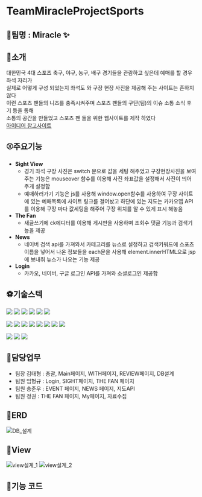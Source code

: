 # TeamMiracleProjectSports
## 📌팀명 : Miracle ✨

## 📌소개
대한민국 4대 스포츠 축구, 야구, 농구, 배구 경기들을 관람하고 싶은데 예매를 할 경우 좌석 자리가<br>
실제로 어떻게 구성 되었는지 좌석도 와 구장 현장 사진을 제공해 주는 사이트는 흔하지 않다<br>
이런 스포츠 팬들의 니즈를 충족시켜주며 스포츠 팬들의 구단(팀)의 이슈 소통 소식 후기 등을 통해<br>
소통의 공간을 만들었고 스포츠 팬 들을 위한 웹사이트를 제작 하였다<br>
[아이디어 참고사이트](https://myseatcheck.com/)

## ⚾주요기능
* **Sight View**
  * 경기 좌석 구장 사진은 switch 문으로 값을 세팅 해주었고 구장현장사진을 보여주는 기능은 mouseover 함수를 이용해 사진 좌표값을 설정해서 사진이 띄어주게 설정함<br>
  * 예매하러가기 기능은 js를 사용해 window.open함수를 사용하여 구장 사이트에 있는 예매목록에 사이트 링크를 걸어놨고 하단에 있는 지도는 카카오맵 API를 이용해 구장 마다 값세팅을 해주어 구장 위치를 알 수 있게 표시 해놓음<br>
* **The Fan**
  * 새글쓰기에 ck에디터를 이용해 게시판을 사용하며 조회수 댓글 기능과 검색기능을 제공<br>
* **News**
  * 네이버 검색 api를 가져와서 카테고리를 뉴스로 설정하고 검색키워드에 스포츠이름을 넣어서
    나온 정보들을 each문을 사용해 element.innerHTML으로 jsp에 보내줘 뉴스가 나오는 기능 제공
* **Login**
  * 카카오, 네이버, 구글 로그인 API를 가져와 소셜로그인 제공함    
 
## ⚽기술스텍
<img src="https://img.shields.io/badge/eclipse-2C2255?style=for-the-badge&logo=eclipse&logoColor=white"> <img src="https://img.shields.io/badge/vs code-0066CC?style=for-the-badge&logo=vscode&logoColor=white"> <img src="https://img.shields.io/badge/oracle-F80000?style=for-the-badge&logo=oracle&logoColor=white"> <img src="https://img.shields.io/badge/sourcetree-blue?style=for-the-badge&logo=sourcetree&logoColor=white"> <img src="https://img.shields.io/badge/github-181717?style=for-the-badge&logo=github&logoColor=white"> <img src="https://img.shields.io/badge/apache tomcat-F8DC75?style=for-the-badge&logo=apachetomcat&logoColor=black"> 


<img src="https://img.shields.io/badge/JAVA-007396?style=for-the-badge&logo=JAVA&logoColor=white"> <img src="https://img.shields.io/badge/javascript-F7DF1E?style=for-the-badge&logo=javascript&logoColor=white"> <img src="https://img.shields.io/badge/css-1572B6?style=for-the-badge&logo=css3&logoColor=white"> <img src="https://img.shields.io/badge/html-E34F26?style=for-the-badge&logo=html5&logoColor=white"> <img src="https://img.shields.io/badge/ajax-1572B6?style=for-the-badge&logo=ajax&logoColor=white"> <img src="https://img.shields.io/badge/jquery-0769AD?style=for-the-badge&logo=jquery&logoColor=white"> <img src="https://img.shields.io/badge/mybatis-black?style=for-the-badge&logo=mybatis&logoColor=white"> <img src="https://img.shields.io/badge/spring-6DB33F?style=for-the-badge&logo=spring&logoColor=white"> 

<img src="https://img.shields.io/badge/figma-black?style=for-the-badge&logo=figma&logoColor=white"> <img src="https://img.shields.io/badge/notion-000000?style=for-the-badge&logo=notion&logoColor=white"> <img src="https://img.shields.io/badge/discord-5865F2?style=for-the-badge&logo=discord&logoColor=white">

## 🧑담당업무
* 팀장 김태형 : 총괄, Main페이지, WITH페이지, REVIEW페이지, DB설계
* 팀원 임형규 : Login, SIGHT페이지, THE FAN 페이지
* 팀원 송준우 : EVENT 페이지, NEWS 페이지, 지도API
* 팀원 정권 : THE FAN 페이지, My페이지, 자료수집

## 🏐ERD
![DB_설계](https://user-images.githubusercontent.com/97932245/215464069-100780fa-216c-428f-bb07-8783b07059c0.jpg)

## 🏀View
![view설게_1](https://user-images.githubusercontent.com/97932245/215462904-4746b0c1-bb2c-4b9f-ba35-85ad1080e296.jpg)
![view설게_2](https://user-images.githubusercontent.com/97932245/215463839-533bb48d-78c1-4092-8f1b-4c600d652f92.jpg)
## 📌기능 코드
